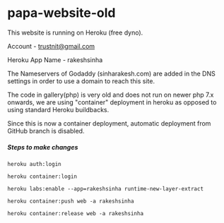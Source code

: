 papa-website-old
================

This website is running on Heroku (free dyno).

Account - trustnit@gmail.com

Heroku App Name - rakeshsinha

The Nameservers of Godaddy (sinharakesh.com) are added in the DNS settings in order to use a domain to reach this site.


The code in gallery(php) is very old and does not run on newer php 7.x onwards, 
we are using "container" deployment in heroku as opposed to using standard Heroku buildbacks.

Since this is now a container deployment, automatic deployment from GitHub branch is disabled.


##### Steps to make changes

```
heroku auth:login

heroku container:login

heroku labs:enable --app=rakeshsinha runtime-new-layer-extract

heroku container:push web -a rakeshsinha

heroku container:release web -a rakeshsinha
```